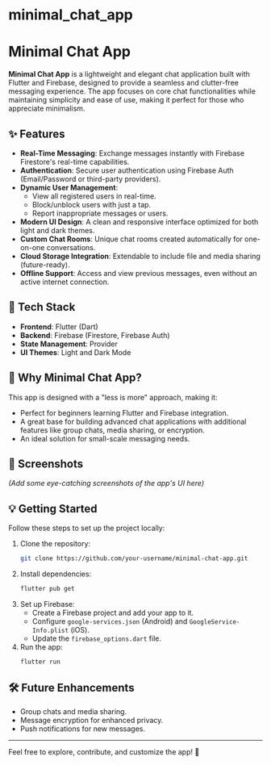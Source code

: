 # minimal_chat_app

# Minimal Chat App  

**Minimal Chat App** is a lightweight and elegant chat application built with Flutter and Firebase, designed to provide a seamless and clutter-free messaging experience. The app focuses on core chat functionalities while maintaining simplicity and ease of use, making it perfect for those who appreciate minimalism.  

## ✨ Features  
- **Real-Time Messaging**: Exchange messages instantly with Firebase Firestore's real-time capabilities.  
- **Authentication**: Secure user authentication using Firebase Auth (Email/Password or third-party providers).  
- **Dynamic User Management**:  
  - View all registered users in real-time.  
  - Block/unblock users with just a tap.  
  - Report inappropriate messages or users.  
- **Modern UI Design**: A clean and responsive interface optimized for both light and dark themes.  
- **Custom Chat Rooms**: Unique chat rooms created automatically for one-on-one conversations.  
- **Cloud Storage Integration**: Extendable to include file and media sharing (future-ready).  
- **Offline Support**: Access and view previous messages, even without an active internet connection.  

## 🚀 Tech Stack  
- **Frontend**: Flutter (Dart)  
- **Backend**: Firebase (Firestore, Firebase Auth)  
- **State Management**: Provider  
- **UI Themes**: Light and Dark Mode  

## 🎯 Why Minimal Chat App?  
This app is designed with a "less is more" approach, making it:  
- Perfect for beginners learning Flutter and Firebase integration.  
- A great base for building advanced chat applications with additional features like group chats, media sharing, or encryption.  
- An ideal solution for small-scale messaging needs.  

## 📸 Screenshots  
*(Add some eye-catching screenshots of the app's UI here)*  

## 💡 Getting Started  
Follow these steps to set up the project locally:  
1. Clone the repository:  
   ```bash  
   git clone https://github.com/your-username/minimal-chat-app.git  
   ```  
2. Install dependencies:  
   ```bash  
   flutter pub get  
   ```  
3. Set up Firebase:  
   - Create a Firebase project and add your app to it.  
   - Configure `google-services.json` (Android) and `GoogleService-Info.plist` (iOS).  
   - Update the `firebase_options.dart` file.  
4. Run the app:  
   ```bash  
   flutter run  
   ```  

## 🛠️ Future Enhancements  
- Group chats and media sharing.  
- Message encryption for enhanced privacy.  
- Push notifications for new messages.  

---

Feel free to explore, contribute, and customize the app! 🌟  
 
